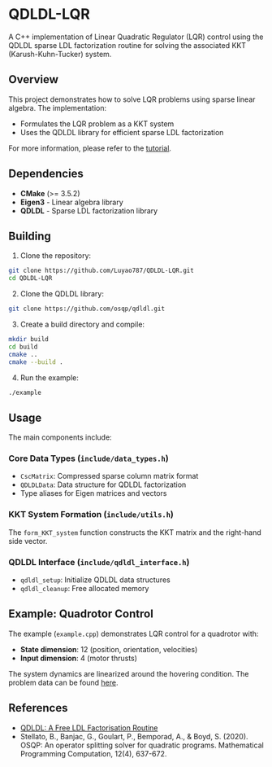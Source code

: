 # QDLDL-LQR

A C++ implementation of Linear Quadratic Regulator (LQR) control using the QDLDL sparse LDL factorization routine for solving the associated KKT (Karush-Kuhn-Tucker) system.

## Overview

This project demonstrates how to solve LQR problems using sparse linear algebra. The implementation:

- Formulates the LQR problem as a KKT system
- Uses the QDLDL library for efficient sparse LDL factorization

For more information, please refer to the [tutorial](https://luyao787.github.io/blog/2025/LQP2/).

## Dependencies

- **CMake** (>= 3.5.2)
- **Eigen3** - Linear algebra library
- **QDLDL** - Sparse LDL factorization library

## Building

1. Clone the repository:
```bash
git clone https://github.com/Luyao787/QDLDL-LQR.git
cd QDLDL-LQR
```

2. Clone the QDLDL library:
```bash
git clone https://github.com/osqp/qdldl.git
```

3. Create a build directory and compile:
```bash
mkdir build
cd build
cmake ..
cmake --build .
```

4. Run the example:
```bash
./example
```

## Usage

The main components include:

### Core Data Types (`include/data_types.h`)
- `CscMatrix`: Compressed sparse column matrix format
- `QDLDLData`: Data structure for QDLDL factorization
- Type aliases for Eigen matrices and vectors

### KKT System Formation (`include/utils.h`)
The `form_KKT_system` function constructs the KKT matrix and the right-hand side vector.

### QDLDL Interface (`include/qdldl_interface.h`)
- `qdldl_setup`: Initialize QDLDL data structures
- `qdldl_cleanup`: Free allocated memory

## Example: Quadrotor Control

The example (`example.cpp`) demonstrates LQR control for a quadrotor with:

- **State dimension**: 12 (position, orientation, velocities)
- **Input dimension**: 4 (motor thrusts)

The system dynamics are linearized around the hovering condition. The problem data can be found [here](https://osqp.org/docs/release-0.6.3/examples/mpc.html).

## References

- [QDLDL: A Free LDL Factorisation Routine](https://github.com/osqp/qdldl)
- Stellato, B., Banjac, G., Goulart, P., Bemporad, A., & Boyd, S. (2020). OSQP: An operator splitting solver for quadratic programs. Mathematical Programming Computation, 12(4), 637-672.

